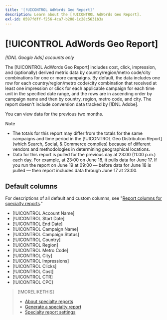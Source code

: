 ```yaml
---
title: '[!UICONTROL AdWords Geo Report]'
description: Learn about the [!UICONTROL AdWords Geo Report].
exl-id: 0597fdff-f256-4ca7-b208-1c28c5631b3a
---
```

# [!UICONTROL AdWords Geo Report]

*[!DNL Google Ads] accounts only*

The [!UICONTROL AdWords Geo Report] includes cost, click, impression, and (optionally) derived metric data by country/region/metro code/city combinations for one or more campaigns. By default, the data includes one row for each country/region/metro code/city combination that received at least one impression or click for each applicable campaign for each time unit in the specified date range, and the rows are in ascending order by campaign name and then by country, region, metro code, and city. The report doesn't include conversion data tracked by [!DNL Adobe].

You can view data for the previous two months.

>[!NOTE]
>
>* The totals for this report may differ from the totals for the same campaigns and time period in the [!UICONTROL Geo Distribution Report] (which Search, Social, & Commerce compiles) because of different vendors and methodologies in determining geographical locations.
>* Data for this report is pulled for the previous day at 23:00 (11:00 p.m.) each day. For example, at 23:00 on June 18, it pulls data for June 17. If you run the report on June 19 at 09:00 &mdash; before data for June 18 is pulled &mdash; then report includes data through June 17 at 23:00.

## Default columns

For descriptions of all default and custom columns, see "[Report columns for specialty reports](specialty-report-columns.md)."

* [!UICONTROL Account Name]
* [!UICONTROL Start Date]
* [!UICONTROL End Date]
* [!UICONTROL Campaign Name]
* [!UICONTROL Campaign Status]
* [!UICONTROL Country]
* [!UICONTROL Region]
* [!UICONTROL Metro Code]
* [!UICONTROL City]
* [!UICONTROL Impressions]
* [!UICONTROL Clicks]
* [!UICONTROL Cost]
* [!UICONTROL CTR]
* [!UICONTROL CPC]

>[!MORELIKETHIS]
>
>* [About specialty reports](specialty-report-about.md)
>* [Generate a specialty report](specialty-report-generate.md)
>* [Specialty report settings](specialty-report-settings.md)
